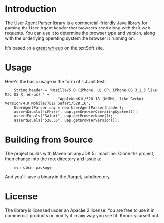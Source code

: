 # Introduction #

The User Agent Parser library is a commercial-friendly Java library for parsing the User-Agent header that browsers send along with their web requests. You can use it to determine the browser type and version, along with the underlying operating system the browser is running on.

It's based on a [great writeup](http://www.texsoft.it/index.php?c=software&m=sw.php.useragent&l=it) on the textSoft site.


# Usage #

Here's the basic usage in the form of a JUnit test:

```
    String header = "Mozilla/5.0 (iPhone; U; CPU iPhone OS 3_1_3 like Mac OS X; en-us) " +
                        "AppleWebKit/528.18 (KHTML, like Gecko) Version/4.0 Mobile/7E18 Safari/528.16";
    UserAgentParser uap = new UserAgentParser(header);
    assertEquals("iPhone", uap.getBrowserOperatingSystem());
    assertEquals("Safari", uap.getBrowserName());
    assertEquals("528.16", uap.getBrowserVersion());
```

# Building from Source #

The project builds with Maven on any JDK 5+ machine. Clone the project, then change into the root directory and issue a:

```
    mvn clean package
```

And you'll have a binary in the /target/ subdirectory.

# License #

The library is licensed under an Apache 2 license. You are free to use it in commercial products or modify it in any way you see fit. Knock yourself out.